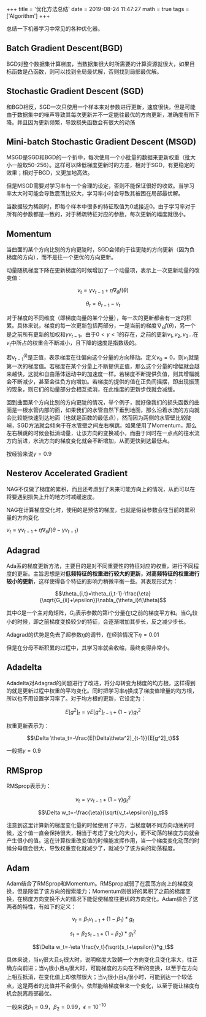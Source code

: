 +++
title = '优化方法总结'
date = 2019-08-24 11:47:27
math = true
tags = ['Algorithm']
+++

总结一下机器学习中常见的各种优化器。

## Batch Gradient Descent(BGD)

BGD对整个数据集计算梯度，当数据集很大时所需要的计算资源就很大，如果目标函数是凸函数，则可以找到全局最优解，否则找到局部最优解。

## Stochastic Gradient Descent (SGD)

和BGD相反，SGD一次只使用一个样本来对参数进行更新，速度很快，但是可能由于数据集中的噪声导致其每次更新并不一定能往最优的方向更新，准确度有所下降。并且因为更新频繁，导致损失函数会有很大的动荡

## Mini-batch Stochastic Gradient Descent (MSGD)

MSGD是SGD和BGD的一个折中，每次使用一个小批量的数据来更新权重（批大小一般取50-256）。这样可以降低梯度更新时的方差，相对于SGD，有更稳定的效果；相对于BGD，又更加地高效。

但是MSGD需要对学习率有一个合理的设定，否则不能保证很好的收敛。当学习率太大时可能会导致震荡比较大，学习率小时会导致其被困在局部最优解。

当数据较为稀疏时，即每个样本中很多的特征取值为0或接近0。由于学习率对于所有的参数都是一致的，对于稀疏特征对应的参数，每次更新的幅度就很小。

## Momentum

当曲面的某个方向比别的方向更陡时，SGD会倾向于往更陡的方向更新（因为负梯度的方向），而不是往一个更优的方向更新。

动量随机梯度下降在更新梯度的时候增加了一个动量项，表示上一次更新动量的改变值：

$$v_t=\gamma v_{t-1}+\eta\nabla_\theta f(\theta)$$

$$\theta_t=\theta_{t-1}-v_t$$

对于梯度的不同维度（即梯度向量的某个分量），每一次的更新都会有一定的积累。具体来说，梯度的每一次更新包括两部分，一是当前的梯度$\nabla_\theta f(\theta)$，另一个是之前所有更新的加权和$\gamma v_{t-1}$。由于$0<\gamma<1$的存在，之前的更新$v_1, v_2, v_3\dots$在$v_t$中所占的权重会不断减小，且下降的速度是指数级的。

若$v_{t-1}^{(i)}$是正值，表示梯度在往偏向这个分量的方向移动。定义$v_0=0$，则$v_1$就是第一次的梯度值。若梯度在某个分量上不断提供正值，那么这个分量的增幅就会越来越快，这就和自由落体运动中的加速度一样。若梯度不断提供负值，则其增幅就会不断减少，甚至会往负方向增加。若梯度的提供的值在正负间摇摆，即出现振荡的现象，则它们的动量部分会相互抵消，在此维度的更新步伐就会减缓。

回到曲面某个方向比别的方向更陡的情况，举个例子，就好像我们的损失函数的曲面是一根水管内部的面，如果我们的水管自然下垂到地面，那么沿着水流的方向就会比较能快速到达地面（也就是函数的最低点），然而因为两侧的水管壁比较陡峭，SGD方法就会倾向于在水管壁之间左右横跳。如果使用了Momentum，那么左右横跳的时候会抵消动量，让该方向的变换减小，而由于同时在一点点的往水流方向前进，水流方向的梯度变化就会不断增加，从而更快到达最低点。

按经验来说$\gamma=0.9$

## Nesterov Accelerated Gradient

NAG不仅做了梯度的累积，而且还考虑到了未来可能方向上的情况，从而可以在将要遇到损失上升的地方时减缓速度。

NAG在计算梯度变化时，使用的是预估的梯度，也就是假设参数会往当前的累积量的方向变化

$v_t=\gamma v_{t-1}+\eta\nabla_\theta f(\theta-\gamma v_{t-1})$

## Adagrad

Ada系的梯度更新方法，主要目的是对不同重要性的特征对应的权重，进行不同程度的更新。主旨思想是对**低频特征的权重进行较大的更新，对高频特征的权重进行较小的更新**，这样使得各个特征的影响力稍微平衡一些。其表现形式为：

$$\theta_{i,t}=\theta_{i,t-1}-\frac{\eta}{\sqrt{G_{ii}+\epsilon}}\nabla_{\theta_i}f(\theta)$$

其中$G$是一个主对角矩阵，$G_{ii}$表示参数的第i个分量在t之前的梯度平方和。当$G_{ii}$较小的时候，即之前梯度变换较少的特征，会逐渐增加其步长，反之减少步长。

Adagrad的优势是免去了超参数$\eta$的调节，在经验情况下$\eta=0.01$

但是在分母不断积累的过程中，其学习率就会收缩，最终变得非常小。

## Adadelta

Adadelta对Adagrad的问题进行了改进，将分母转变为梯度的均方根，这样得到的就是更新过程中权重的平均变化。同时把学习率$\eta$换成了梯度值增量的均方根，所以也不用设置学习率了。对于均方根的更新，它设定为：

$$E[g^2]_t=\gamma E[g^2]_{t-1}+(1-\gamma)g_t^2$$

权重更新表示为：

$$\Delta \theta_t=-\frac{E[\Delta\theta^2]_{t-1}}{E[g^2]_t}$$

一般把$\gamma=0.9$

## RMSprop

RMSprop表示为：

$$v_t=\gamma v_{t-1}+(1-\gamma)g_t^2$$

$$\Delta w_t=-\frac{\eta}{\sqrt{v_t+\epsilon}}g_t$$

注意到这里计算新的梯度变化量的时候使用了平方，当梯度朝不同方向动荡的时候，这个值一直会保持很大，相当于考虑了变化的大小，而不动荡的梯度方向就会产生很小的值。这在计算权重改变值的时候能发挥作用，当一个梯度变化动荡的时候分母值会很大，导致权重变化就减少了，就减少了该方向的动荡程度。

## Adam

Adam结合了RMSprop和Momentum。RMSprop减弱了在震荡方向上的梯度变换，但是降低了该方向的搜索能力；Momentum则很好的累积了之前的梯度变换，在梯度方向变换不大的情况下能促使梯度往更优的方向变化。Adam综合了这两者的特性，有如下的定义：

$$v_t=\beta_1 v_{t-1}+(1-\beta_1)*g_t$$

$$s_t=\beta_2 s_{t-1}+(1-\beta_2)*g_t^2$$

$$\Delta w_t=-\eta \frac{v_t}{\sqrt{s_t+\epsilon}}*g_t$$

具体来说，当$v_t$很大且$s_t$很大时，说明梯度大致朝一个方向变化且变化率大，往正确方向前进；当$v_t$很小且$s_t$很大时，可能梯度的方向在不断的变换，以至于在方向上相互抵消，在变化值上却依然很大；当$v_t$很小且$s_t$很小时，可能到达一个较低点，这是两者的比值并不会很小，依然能给梯度带来一个变化，以至于能让梯度有机会脱离局部最优。

一般来说$\beta_1=0.9$，$\beta_2=0.99$，$\epsilon=10^{-10}$

